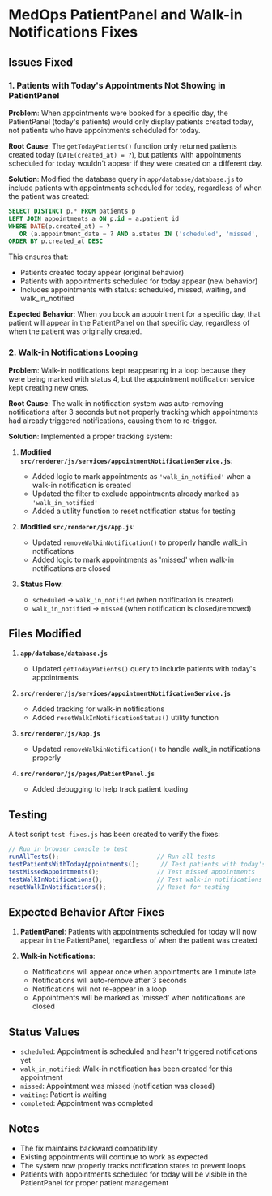 # MedOps PatientPanel and Walk-in Notifications Fixes

## Issues Fixed

### 1. Patients with Today's Appointments Not Showing in PatientPanel

**Problem**: When appointments were booked for a specific day, the PatientPanel (today's patients) would only display patients created today, not patients who have appointments scheduled for today.

**Root Cause**: The `getTodayPatients()` function only returned patients created today (`DATE(created_at) = ?`), but patients with appointments scheduled for today wouldn't appear if they were created on a different day.

**Solution**: Modified the database query in `app/database/database.js` to include patients with appointments scheduled for today, regardless of when the patient was created:

```sql
SELECT DISTINCT p.* FROM patients p
LEFT JOIN appointments a ON p.id = a.patient_id
WHERE DATE(p.created_at) = ? 
   OR (a.appointment_date = ? AND a.status IN ('scheduled', 'missed', 'waiting', 'walk_in_notified'))
ORDER BY p.created_at DESC
```

This ensures that:
- Patients created today appear (original behavior)
- Patients with appointments scheduled for today appear (new behavior)
- Includes appointments with status: scheduled, missed, waiting, and walk_in_notified

**Expected Behavior**: When you book an appointment for a specific day, that patient will appear in the PatientPanel on that specific day, regardless of when the patient was originally created.

### 2. Walk-in Notifications Looping

**Problem**: Walk-in notifications kept reappearing in a loop because they were being marked with status 4, but the appointment notification service kept creating new ones.

**Root Cause**: The walk-in notification system was auto-removing notifications after 3 seconds but not properly tracking which appointments had already triggered notifications, causing them to re-trigger.

**Solution**: Implemented a proper tracking system:

1. **Modified `src/renderer/js/services/appointmentNotificationService.js`**:
   - Added logic to mark appointments as `'walk_in_notified'` when a walk-in notification is created
   - Updated the filter to exclude appointments already marked as `'walk_in_notified'`
   - Added a utility function to reset notification status for testing

2. **Modified `src/renderer/js/App.js`**:
   - Updated `removeWalkinNotification()` to properly handle walk_in notifications
   - Added logic to mark appointments as 'missed' when walk-in notifications are closed

3. **Status Flow**:
   - `scheduled` → `walk_in_notified` (when notification is created)
   - `walk_in_notified` → `missed` (when notification is closed/removed)

## Files Modified

1. **`app/database/database.js`**
   - Updated `getTodayPatients()` query to include patients with today's appointments

2. **`src/renderer/js/services/appointmentNotificationService.js`**
   - Added tracking for walk-in notifications
   - Added `resetWalkInNotificationStatus()` utility function

3. **`src/renderer/js/App.js`**
   - Updated `removeWalkinNotification()` to handle walk_in notifications properly

4. **`src/renderer/js/pages/PatientPanel.js`**
   - Added debugging to help track patient loading

## Testing

A test script `test-fixes.js` has been created to verify the fixes:

```javascript
// Run in browser console to test
runAllTests();                           // Run all tests
testPatientsWithTodayAppointments();      // Test patients with today's appointments
testMissedAppointments();                // Test missed appointments
testWalkInNotifications();               // Test walk-in notifications
resetWalkInNotifications();              // Reset for testing
```

## Expected Behavior After Fixes

1. **PatientPanel**: Patients with appointments scheduled for today will now appear in the PatientPanel, regardless of when the patient was created

2. **Walk-in Notifications**: 
   - Notifications will appear once when appointments are 1 minute late
   - Notifications will auto-remove after 3 seconds
   - Notifications will not re-appear in a loop
   - Appointments will be marked as 'missed' when notifications are closed

## Status Values

- `scheduled`: Appointment is scheduled and hasn't triggered notifications yet
- `walk_in_notified`: Walk-in notification has been created for this appointment
- `missed`: Appointment was missed (notification was closed)
- `waiting`: Patient is waiting
- `completed`: Appointment was completed

## Notes

- The fix maintains backward compatibility
- Existing appointments will continue to work as expected
- The system now properly tracks notification states to prevent loops
- Patients with appointments scheduled for today will be visible in the PatientPanel for proper patient management 